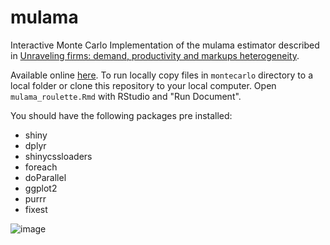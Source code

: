 # mulama


Interactive Monte Carlo Implementation of the mulama estimator described in [Unraveling firms: demand, productivity and markups heterogeneity](https://cep.lse.ac.uk/_NEW/PUBLICATIONS/abstract.asp?index=4885).

Available online [here](https://mondpanther.shinyapps.io/MulamaRoulette/). To run locally copy files in `montecarlo` directory to a local folder or clone this repository to your local computer. Open `mulama_roulette.Rmd` with RStudio and "Run Document".

You should have the following packages pre installed:

- shiny
- dplyr
- shinycssloaders
- foreach
- doParallel
- ggplot2
- purrr
- fixest


![image](https://user-images.githubusercontent.com/3426935/215340993-3f5d03bf-873f-4680-8df4-e4c96e1463f1.png)

 
